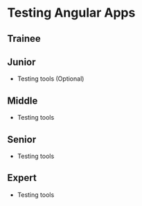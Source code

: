 # Testing Angular Apps
 
## Trainee

## Junior

- Testing tools (Optional)

## Middle

- Testing tools

## Senior

- Testing tools

## Expert

- Testing tools
